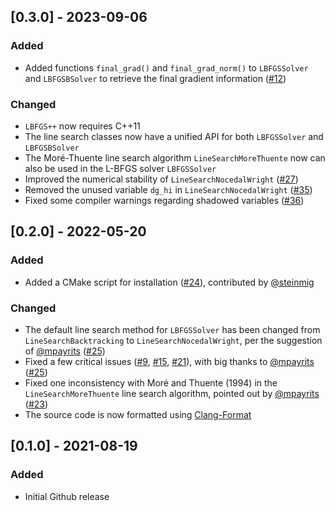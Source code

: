 ## [0.3.0] - 2023-09-06

### Added

- Added functions `final_grad()` and `final_grad_norm()` to `LBFGSSolver`
  and `LBFGSBSolver` to retrieve the final gradient information
  ([#12](https://github.com/yixuan/LBFGSpp/issues/12))

### Changed

- `LBFGS++` now requires C++11
- The line search classes now have a unified API for both `LBFGSSolver` and `LBFGSBSolver`
- The Moré-Thuente line search algorithm `LineSearchMoreThuente` now can also be used
  in the L-BFGS solver `LBFGSSolver`
- Improved the numerical stability of `LineSearchNocedalWright`
  ([#27](https://github.com/yixuan/LBFGSpp/issues/27))
- Removed the unused variable `dg_hi` in `LineSearchNocedalWright`
  ([#35](https://github.com/yixuan/LBFGSpp/issues/35))
- Fixed some compiler warnings regarding shadowed variables
  ([#36](https://github.com/yixuan/LBFGSpp/issues/36))



## [0.2.0] - 2022-05-20

### Added

- Added a CMake script for installation ([#24](https://github.com/yixuan/LBFGSpp/pull/24)),
  contributed by [@steinmig](https://github.com/steinmig)

### Changed

- The default line search method for `LBFGSSolver` has been changed from `LineSearchBacktracking`
  to `LineSearchNocedalWright`, per the suggestion of [@mpayrits](https://github.com/mpayrits)
  ([#25](https://github.com/yixuan/LBFGSpp/pull/25))
- Fixed a few critical issues ([#9](https://github.com/yixuan/LBFGSpp/issues/9),
  [#15](https://github.com/yixuan/LBFGSpp/issues/15),
  [#21](https://github.com/yixuan/LBFGSpp/issues/21)), with big thanks to
  [@mpayrits](https://github.com/mpayrits) ([#25](https://github.com/yixuan/LBFGSpp/pull/25))
- Fixed one inconsistency with Moré and Thuente (1994) in the `LineSearchMoreThuente`
  line search algorithm, pointed out by [@mpayrits](https://github.com/mpayrits)
  ([#23](https://github.com/yixuan/LBFGSpp/issues/23))
- The source code is now formatted using [Clang-Format](https://clang.llvm.org/docs/ClangFormat.html)



## [0.1.0] - 2021-08-19

### Added

- Initial Github release
